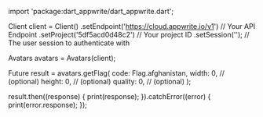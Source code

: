 import 'package:dart_appwrite/dart_appwrite.dart';

Client client = Client()
  .setEndpoint('https://cloud.appwrite.io/v1') // Your API Endpoint
  .setProject('5df5acd0d48c2') // Your project ID
  .setSession(''); // The user session to authenticate with

Avatars avatars = Avatars(client);

Future result = avatars.getFlag(
  code:  Flag.afghanistan,
  width: 0, // (optional)
  height: 0, // (optional)
  quality: 0, // (optional)
);

result.then((response) {
  print(response);
}).catchError((error) {
  print(error.response);
});
